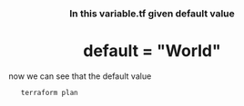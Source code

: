 <h3 align="center">In this variable.tf given default value</h3>

<h1 align="center">default = "World"</h1>


now we can see that the default value

 ```sh
    terraform plan
  ```

